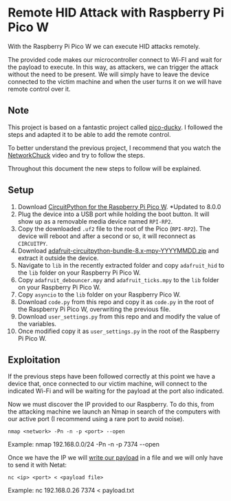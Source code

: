 # Remote HID Attack with Raspberry Pi Pico W
With the Raspberry Pi Pico W we can execute HID attacks remotely.

The provided code makes our microcontroller connect to Wi-FI and wait for the payload to execute. In this way, as attackers, we can trigger the attack without the need to be present. We will simply have to leave the device connected to the victim machine and when the user turns it on we will have remote control over it.

## Note
This project is based on a fantastic project called [pico-ducky](https://github.com/dbisu/pico-ducky). I followed the steps and adapted it to be able to add the remote control.

To better understand the previous project, I recommend that you watch the [NetworkChuck](https://www.youtube.com/watch?v=e_f9p-_JWZw) video and try to follow the steps.

Throughout this document the new steps to follow will be explained.

## Setup
1. Download [CircuitPython for the Raspberry Pi Pico W](https://circuitpython.org/board/raspberry_pi_pico_w/). *Updated to 8.0.0
2. Plug the device into a USB port while holding the boot button. It will show up as a removable media device named `RPI-RP2`.
3. Copy the downloaded `.uf2` file to the root of the Pico (`RPI-RP2`). The device will reboot and after a second or so, it will reconnect as `CIRCUITPY`.
4. Download [adafruit-circuitpython-bundle-8.x-mpy-YYYYMMDD.zip](https://github.com/adafruit/Adafruit_CircuitPython_Bundle/releases/latest) and extract it outside the device.
5. Navigate to `lib` in the recently extracted folder and copy `adafruit_hid` to the `lib` folder on your Raspberry Pi Pico W.
6. Copy `adafruit_debouncer.mpy` and `adafruit_ticks.mpy` to the `lib` folder on your Raspberry Pi Pico W.
7. Copy `asyncio` to the `lib` folder on your Raspberry Pico W.
8. Download `code.py` from this repo and copy it as `code.py` in the root of the Raspberry Pi Pico W, overwriting the previous file.
9. Download `user_settings.py` from this repo and and modify the value of the variables.
10. Once modified copy it as `user_settings.py` in the root of the Raspberry Pi Pico W.

## Exploitation
If the previous steps have been followed correctly at this point we have a device that, once connected to our victim machine, will connect to the indicated Wi-Fi and will be waiting for the payload at the port also indicated.

Now we must discover the IP provided to our Raspberry. To do this, from the attacking machine we launch an Nmap in search of the computers with our active port (I recommend using a rare port to avoid noise).

`nmap <network> -Pn -n -p <port> --open`
  
Example: nmap 192.168.0.0/24 -Pn -n -p 7374 --open

Once we have the IP we will [write our payload](https://github.com/hak5darren/USB-Rubber-Ducky/wiki/Duckyscript) in a file and we will only have to send it with Netat:

`nc <ip> <port> < <payload file>`

Example: nc 192.168.0.26 7374 < payload.txt

